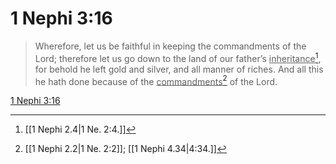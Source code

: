 # 1 Nephi 3:16

> Wherefore, let us be faithful in keeping the commandments of the Lord; therefore let us go down to the land of our father’s <u>inheritance</u>[^a], for behold he left gold and silver, and all manner of riches. And all this he hath done because of the <u>commandments</u>[^b] of the Lord.

[1 Nephi 3:16](https://www.churchofjesuschrist.org/study/scriptures/bofm/1-ne/3?lang=eng&id=p16#p16)


[^a]: [[1 Nephi 2.4|1 Ne. 2:4.]]
[^b]: [[1 Nephi 2.2|1 Ne. 2:2]]; [[1 Nephi 4.34|4:34.]]
